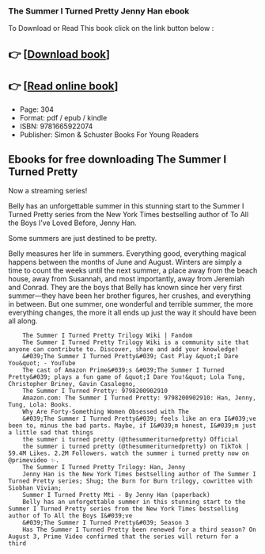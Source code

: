 ### The Summer I Turned Pretty Jenny Han ebook

To Download or Read This book click on the link button below :

## 👉  [**[Download book](http://ebooksharez.info/download.php?group=book&from=github.com&id=631990&lnk=1064 "Download book")**]

## 👉  [**[Read online book](http://ebooksharez.info/download.php?group=book&from=github.com&id=631990&lnk=1064 "Read online book")**]


* Page: 304
* Format: pdf / epub / kindle
* ISBN: 9781665922074
* Publisher: Simon &amp; Schuster Books For Young Readers



## Ebooks for free downloading The Summer I Turned Pretty



Now a streaming series!

Belly has an unforgettable summer in this stunning start to the Summer I Turned Pretty series from the New York Times bestselling author of To All the Boys I’ve Loved Before, Jenny Han.

Some summers are just destined to be pretty.

 Belly measures her life in summers. Everything good, everything magical happens between the months of June and August. Winters are simply a time to count the weeks until the next summer, a place away from the beach house, away from Susannah, and most importantly, away from Jeremiah and Conrad. They are the boys that Belly has known since her very first summer—they have been her brother figures, her crushes, and everything in between. But one summer, one wonderful and terrible summer, the more everything changes, the more it all ends up just the way it should have been all along.


        The Summer I Turned Pretty Trilogy Wiki | Fandom
        The Summer I Turned Pretty Trilogy Wiki is a community site that anyone can contribute to. Discover, share and add your knowledge!
        &#039;The Summer I Turned Pretty&#039; Cast Play &quot;I Dare You&quot; - YouTube
        The cast of Amazon Prime&#039;s &#039;The Summer I Turned Pretty&#039; plays a fun game of &quot;I Dare You!&quot; Lola Tung, Christopher Briney, Gavin Casalegno, 
        The Summer I Turned Pretty: 9798200902910
        Amazon.com: The Summer I Turned Pretty: 9798200902910: Han, Jenny, Tung, Lola: Books.
        Why Are Forty-Something Women Obsessed with The
        &#039;The Summer I Turned Pretty&#039; feels like an era I&#039;ve been to, minus the bad parts. Maybe, if I&#039;m honest, I&#039;m just a little sad that things 
        the summer i turned pretty (@thesummeriturnedpretty) Official
        the summer i turned pretty (@thesummeriturnedpretty) on TikTok | 59.4M Likes. 2.2M Followers. watch the summer i turned pretty now on @primevideo ✨.
        The Summer I Turned Pretty Trilogy: Han, Jenny
        Jenny Han is the New York Times bestselling author of The Summer I Turned Pretty series; Shug; the Burn for Burn trilogy, cowritten with Siobhan Vivian; 
        Summer I Turned Pretty Mti - By Jenny Han (paperback)
        Belly has an unforgettable summer in this stunning start to the Summer I Turned Pretty series from the New York Times bestselling author of To All the Boys I&#039;ve 
        &#039;The Summer I Turned Pretty&#039; Season 3
        Has The Summer I Turned Pretty been renewed for a third season? On August 3, Prime Video confirmed that the series will return for a third 
    




